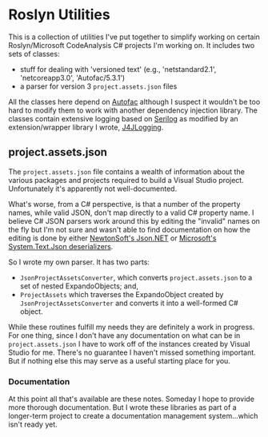 # Roslyn Utilities
This is a collection of utilities I've put together to simplify working on certain Roslyn/Microsoft CodeAnalysis C# 
projects I'm working on.
It includes two sets of classes:
* stuff for dealing with 'versioned text' (e.g., 'netstandard2.1', 'netcoreapp3.0', 'Autofac/5.3.1')
* a parser for version 3 `project.assets.json` files

All the classes here depend on [Autofac](https://autofac.org/) although I suspect it wouldn't be too hard to modify them
to work with another dependency injection library. The classes contain extensive logging based on [Serilog](https://serilog.net/)
as modified by an extension/wrapper library I wrote, [J4JLogging](https://github.com/markolbert/J4JLogging).
## project.assets.json
The `project.assets.json` file contains a wealth of information about the various packages and projects required to build
a Visual Studio project. Unfortunately it's apparently not well-documented. 

What's worse, from a C# perspective, is that a
number of the property names, while valid JSON, don't map directly to a valid C# property name. I believe C# JSON parsers work
around this by editing the "invalid" names on the fly but I'm not sure and wasn't able to find documentation on how the
editing is done by either [NewtonSoft's Json.NET](https://www.newtonsoft.com/json) or 
[Microsoft's System.Text.Json deserializers](https://docs.microsoft.com/en-us/dotnet/api/system.text.json?view=netcore-3.1).

So I wrote my own parser. It has two parts:
* `JsonProjectAssetsConverter`, which converts `project.assets.json` to a set of nested ExpandoObjects; and,
* `ProjectAssets` which traverses the ExpandoObject created by `JsonProjectAssetsConverter` and converts it into a well-formed
C# object.

While these routines fulfill my needs they are definitely a work in progress. For one thing, since I don't have any documentation
on what can be in `project.assets.json` I have to work off of the instances created by Visual Studio for me. There's no guarantee
I haven't missed something important. But if nothing else this may serve as a useful starting place for you.

### Documentation
At this point all that's available are these notes. Someday I hope to provide more thorough documentation. But I wrote these
libraries as part of a longer-term project to create a documentation management system...which isn't ready yet.
